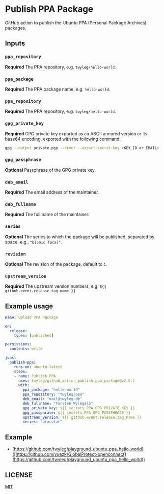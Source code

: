 # Publish PPA Package

GitHub action to publish the Ubuntu PPA (Personal Package Archives) packages.

## Inputs

### `ppa_repository`
**Required** The PPA repository, e.g. `twyleg/hello-world`.

### `ppa_package`
**Required** The PPA package name, e.g. `hello-world`.

### `ppa_repository`
**Required** The PPA repository, e.g. `twyleg/hello-world`.

### `gpg_private_key`
**Required** GPG private key exported as an ASCII armored version or its base64 encoding, exported with the following command.

```sh
gpg --output private.pgp --armor --export-secret-key <KEY_ID or EMAIL>
```

### `gpg_passphrase`
**Optional** Passphrase of the GPG private key.

### `deb_email`
**Required** The email address of the maintainer.

### `deb_fullname`
**Required** The full name of the maintainer.

### `series`
**Optional** The series to which the package will be published, separated by space. e.g., `"bionic focal"`.

### `revision`
**Optional** The revision of the package, default to `1`.

### `upstream_version`
**Required** The upstream version numbers, e.g. `${{ github.event.release.tag_name }}`

## Example usage

```yaml
name: Upload PPA Package

on:
  release:
    types: [published]

permissions:
  contents: write

jobs:
  publish-ppa:
    runs-on: ubuntu-latest
    steps:
    - name: Publish PPA
      uses: twyleg/github_action_publish_ppa_package@v2.0.1
      with:
        ppa_package: "hello-world"
        ppa_repository: "twyleg/ppa"
        deb_email: "mail@twyleg.de"
        deb_fullname: "Torsten Wylegala"
        gpg_private_key: ${{ secrets.PPA_GPG_PRIVATE_KEY }}
        gpg_passphrase: ${{ secrets.PPA_GPG_PASSPHRASE }}
        upstream_version: ${{ github.event.release.tag_name }}
        series: "oracular"
```

## Example

- [https://github.com/twyleg/playground_ubuntu_ppa_hello_world]([https://github.com/yuezk/GlobalProtect-openconnect](https://github.com/twyleg/playground_ubuntu_ppa_hello_world))

## LICENSE

[MIT](./LICENSE)
